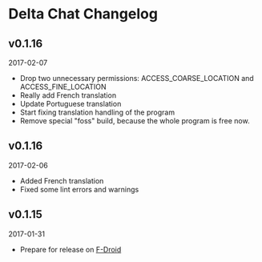 # Delta Chat Changelog

## v0.1.16
2017-02-07

* Drop two unnecessary permissions: ACCESS_COARSE_LOCATION and ACCESS_FINE_LOCATION
* Really add French translation
* Update Portuguese translation
* Start fixing translation handling of the program
* Remove special "foss" build, because the whole program is free now.

## v0.1.16
2017-02-06

* Added French translation
* Fixed some lint errors and warnings

## v0.1.15
2017-01-31

* Prepare for release on [F-Droid](https://f-droid.org/)
